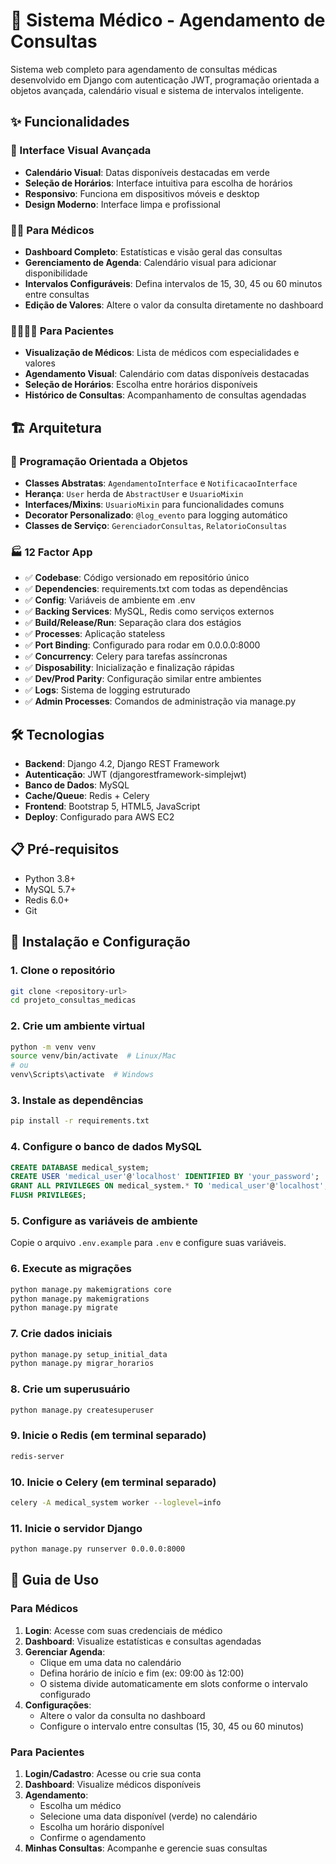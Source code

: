 # 🏥 Sistema Médico - Agendamento de Consultas

Sistema web completo para agendamento de consultas médicas desenvolvido em Django com autenticação JWT, programação orientada a objetos avançada, calendário visual e sistema de intervalos inteligente.

## ✨ Funcionalidades

### 📱 Interface Visual Avançada
- **Calendário Visual**: Datas disponíveis destacadas em verde
- **Seleção de Horários**: Interface intuitiva para escolha de horários
- **Responsivo**: Funciona em dispositivos móveis e desktop
- **Design Moderno**: Interface limpa e profissional

### 👨‍⚕️ Para Médicos
- **Dashboard Completo**: Estatísticas e visão geral das consultas
- **Gerenciamento de Agenda**: Calendário visual para adicionar disponibilidade
- **Intervalos Configuráveis**: Defina intervalos de 15, 30, 45 ou 60 minutos entre consultas
- **Edição de Valores**: Altere o valor da consulta diretamente no dashboard

### 👨‍👩‍👧‍👦 Para Pacientes
- **Visualização de Médicos**: Lista de médicos com especialidades e valores
- **Agendamento Visual**: Calendário com datas disponíveis destacadas
- **Seleção de Horários**: Escolha entre horários disponíveis
- **Histórico de Consultas**: Acompanhamento de consultas agendadas

## 🏗️ Arquitetura

### 🧩 Programação Orientada a Objetos
- **Classes Abstratas**: `AgendamentoInterface` e `NotificacaoInterface`
- **Herança**: `User` herda de `AbstractUser` e `UsuarioMixin`
- **Interfaces/Mixins**: `UsuarioMixin` para funcionalidades comuns
- **Decorator Personalizado**: `@log_evento` para logging automático
- **Classes de Serviço**: `GerenciadorConsultas`, `RelatorioConsultas`

### 🏭 12 Factor App
- ✅ **Codebase**: Código versionado em repositório único
- ✅ **Dependencies**: requirements.txt com todas as dependências
- ✅ **Config**: Variáveis de ambiente em .env
- ✅ **Backing Services**: MySQL, Redis como serviços externos
- ✅ **Build/Release/Run**: Separação clara dos estágios
- ✅ **Processes**: Aplicação stateless
- ✅ **Port Binding**: Configurado para rodar em 0.0.0.0:8000
- ✅ **Concurrency**: Celery para tarefas assíncronas
- ✅ **Disposability**: Inicialização e finalização rápidas
- ✅ **Dev/Prod Parity**: Configuração similar entre ambientes
- ✅ **Logs**: Sistema de logging estruturado
- ✅ **Admin Processes**: Comandos de administração via manage.py

## 🛠️ Tecnologias

- **Backend**: Django 4.2, Django REST Framework
- **Autenticação**: JWT (djangorestframework-simplejwt)
- **Banco de Dados**: MySQL
- **Cache/Queue**: Redis + Celery
- **Frontend**: Bootstrap 5, HTML5, JavaScript
- **Deploy**: Configurado para AWS EC2

## 📋 Pré-requisitos

- Python 3.8+
- MySQL 5.7+
- Redis 6.0+
- Git

## 🚀 Instalação e Configuração

### 1. Clone o repositório
```bash
git clone <repository-url>
cd projeto_consultas_medicas
```

### 2. Crie um ambiente virtual
```bash
python -m venv venv
source venv/bin/activate  # Linux/Mac
# ou
venv\Scripts\activate  # Windows
```

### 3. Instale as dependências
```bash
pip install -r requirements.txt
```

### 4. Configure o banco de dados MySQL
```sql
CREATE DATABASE medical_system;
CREATE USER 'medical_user'@'localhost' IDENTIFIED BY 'your_password';
GRANT ALL PRIVILEGES ON medical_system.* TO 'medical_user'@'localhost';
FLUSH PRIVILEGES;
```

### 5. Configure as variáveis de ambiente
Copie o arquivo `.env.example` para `.env` e configure suas variáveis.

### 6. Execute as migrações
```bash
python manage.py makemigrations core
python manage.py makemigrations
python manage.py migrate
```

### 7. Crie dados iniciais
```bash
python manage.py setup_initial_data
python manage.py migrar_horarios
```

### 8. Crie um superusuário
```bash
python manage.py createsuperuser
```

### 9. Inicie o Redis (em terminal separado)
```bash
redis-server
```

### 10. Inicie o Celery (em terminal separado)
```bash
celery -A medical_system worker --loglevel=info
```

### 11. Inicie o servidor Django
```bash
python manage.py runserver 0.0.0.0:8000
```

## 📱 Guia de Uso

### Para Médicos

1. **Login**: Acesse com suas credenciais de médico
2. **Dashboard**: Visualize estatísticas e consultas agendadas
3. **Gerenciar Agenda**:
   - Clique em uma data no calendário
   - Defina horário de início e fim (ex: 09:00 às 12:00)
   - O sistema divide automaticamente em slots conforme o intervalo configurado
4. **Configurações**:
   - Altere o valor da consulta no dashboard
   - Configure o intervalo entre consultas (15, 30, 45 ou 60 minutos)

### Para Pacientes

1. **Login/Cadastro**: Acesse ou crie sua conta
2. **Dashboard**: Visualize médicos disponíveis
3. **Agendamento**:
   - Escolha um médico
   - Selecione uma data disponível (verde) no calendário
   - Escolha um horário disponível
   - Confirme o agendamento
4. **Minhas Consultas**: Acompanhe e gerencie suas consultas



